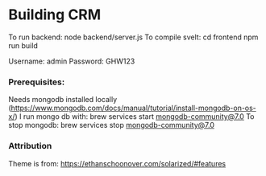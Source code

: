 # Building CRM

To run backend: node backend/server.js
To compile svelt:
cd frontend
npm run build

Username: admin
Password: GHW123

### Prerequisites:
Needs mongodb installed locally (https://www.mongodb.com/docs/manual/tutorial/install-mongodb-on-os-x/)
I run mongo db with:
brew services start mongodb-community@7.0
To stop mongodb:
brew services stop mongodb-community@7.0

### Attribution
Theme is from: https://ethanschoonover.com/solarized/#features